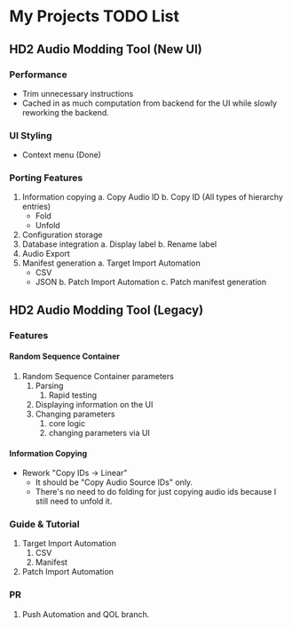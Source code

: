 # My Projects TODO List

## HD2 Audio Modding Tool (New UI)

### Performance 

- Trim unnecessary instructions
- Cached in as much computation from backend for the UI while slowly reworking the backend.

### UI Styling

- Context menu (Done)

### Porting Features

1. Information copying
  a. Copy Audio ID
  b. Copy ID (All types of hierarchy entries)
     - Fold
     - Unfold   
2. Configuration storage
3. Database integration
   a. Display label
   b. Rename label
5. Audio Export
6. Manifest generation
   a. Target Import Automation
     - CSV
     - JSON
   b. Patch Import Automation
   c. Patch manifest generation

## HD2 Audio Modding Tool (Legacy)

### Features

#### Random Sequence Container

1. Random Sequence Container parameters
    1. Parsing
        1. Rapid testing
    2. Displaying information on the UI
    3. Changing parameters
        1. core logic 
        2. changing parameters via UI

#### Information Copying

- Rework "Copy IDs -> Linear"
    - It should be "Copy Audio Source IDs" only.
    - There's no need to do folding for just copying audio ids because I still need to unfold it.

### Guide & Tutorial

1. Target Import Automation
    1. CSV
    2. Manifest
2. Patch Import Automation

### PR

1. Push Automation and QOL branch.
